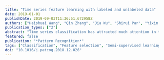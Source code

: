 ```yaml
---
title: "Time series feature learning with labeled and unlabeled data"
date: 2019-01-01
publishDate: 2019-09-03T11:36:51.672958Z
authors: ["Haishuai Wang", "Qin Zhang", "Jia Wu", "Shirui Pan", "Yixin Chen"]
publication_types: ["2"]
abstract: "Time series classification has attracted much attention in the last two decades. However, in many real-world applications, the acquisition of sufficient amounts of labeled training data is costly, while unlabeled data is usually easily to be obtained. In this paper, we study the problem of learning discriminative features (segments) from both labeled and unlabeled time series data. The discriminative segments are often referred to as shapelets. We present a new Semi-Supervised Shapelets Learning (SSSL for short) model to efficiently learn shapelets by using both labeled and unlabeled time series data. Briefly, SSSL engages both labeled and unlabeled time series data in an integrated model that considers the least squares regression, the power of the pseudo-labels, shapelets regularization, and spectral analysis. The experimental results on real-world data demonstrate the superiority of our approach over existing methods."
featured: false
publication: "*Pattern Recognition*"
tags: ["Classification", "Feature selection", "Semi-supervised learning", "Time series"]
doi: "10.1016/j.patcog.2018.12.026"
---
```


